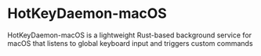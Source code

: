 # HotKeyDaemon-macOS
HotKeyDaemon-macOS is a lightweight Rust-based background service for macOS that listens to global keyboard input and triggers custom commands

